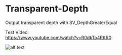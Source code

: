 # Transparent-Depth
Output transparent depth with SV_DepthGreaterEqual <br>

Test Video: <br>
https://www.youtube.com/watch?v=R0dkTo4RKR0

![alt text](https://i.imgur.com/wEOLEDg.jpg)
